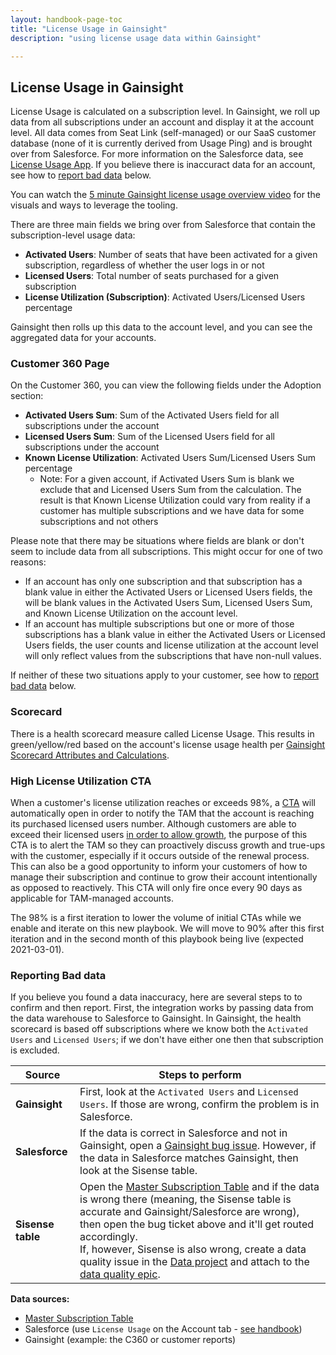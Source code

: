 ```yaml
---
layout: handbook-page-toc
title: "License Usage in Gainsight"
description: "using license usage data within Gainsight"

---
```


## License Usage in Gainsight

License Usage is calculated on a subscription level. In Gainsight, we roll up data from all subscriptions under an account and display it at the account level. All data comes from Seat Link (self-managed) or our SaaS customer database (none of it is currently derived from Usage Ping) and is brought over from Salesforce. For more information on the Salesforce data, see [License Usage App](/handbook/sales/field-operations/sales-systems/license-usage-app/). If you believe there is inaccuract data for an account, see how to [report bad data](/handbook/customer-success/tam/gainsight/license-usage/#reporting-bad-data) below.

You can watch the [5 minute Gainsight license usage overview video](https://youtu.be/ZqpmxoUy6EE) for the visuals and ways to leverage the tooling.

There are three main fields we bring over from Salesforce that contain the subscription-level usage data:

- **Activated Users**: Number of seats that have been activated for a given subscription, regardless of whether the user logs in or not
- **Licensed Users**: Total number of seats purchased for a given subscription
- **License Utilization (Subscription)**: Activated Users/Licensed Users percentage

Gainsight then rolls up this data to the account level, and you can see the aggregated data for your accounts.

### Customer 360 Page

On the Customer 360, you can view the following fields under the Adoption section:

- **Activated Users Sum**: Sum of the Activated Users field for all subscriptions under the account
- **Licensed Users Sum**: Sum of the Licensed Users field for all subscriptions under the account
- **Known License Utilization**: Activated Users Sum/Licensed Users Sum percentage
  - Note: For a given account, if Activated Users Sum is blank we exclude that and Licensed Users Sum from the calculation. The result is that Known License Utilization could vary from reality if a customer has multiple subscriptions and we have data for some subscriptions and not others

Please note that there may be situations where fields are blank or don't seem to include data from all subscriptions. This might occur for one of two reasons:
  - If an account has only one subscription and that subscription has a blank value in either the Activated Users or Licensed Users fields, the will be blank values in the Activated Users Sum, Licensed Users Sum, and Known License Utilization on the account level.
  - If an account has multiple subscriptions but one or more of those subscriptions has a blank value in either the Activated Users or Licensed Users fields, the user counts and license utilization at the account level will only reflect values from the subscriptions that have non-null values.

If neither of these two situations apply to your customer, see how to [report bad data](/handbook/customer-success/tam/gainsight/license-usage/#reporting-bad-data) below.

### Scorecard

There is a health scorecard measure called License Usage. This results in green/yellow/red based on the account's license usage health per [Gainsight Scorecard Attributes and Calculations](/handbook/customer-success/tam/health-score-triage/#gainsight-scorecard-attributes-and-calculations).

### High License Utilization CTA

When a customer's license utilization reaches or exceeds 98%, a [CTA](/handbook/customer-success/tam/gainsight/ctas) will automatically open in order to notify the TAM that the account is reaching its purchased licensed users number. Although customers are able to exceed their licensed users [in order to allow growth](/handbook/ceo/pricing/#true-up-pricing), the purpose of this CTA is to alert the TAM so they can proactively discuss growth and true-ups with the customer, especially if it occurs outside of the renewal process. This can also be a good opportunity to inform your customers of how to manage their subscription and continue to grow their account intentionally as opposed to reactively. This CTA will only fire once every 90 days as applicable for TAM-managed accounts.

The 98% is a first iteration to lower the volume of initial CTAs while we enable and iterate on this new playbook. We will move to 90% after this first iteration and in the second month of this playbook being live (expected 2021-03-01).

### Reporting Bad data

If you believe you found a data inaccuracy, here are several steps to to confirm and then report. First, the integration works by passing data from the data warehouse to Salesforce to Gainsight. In Gainsight, the health scorecard is based off subscriptions where we know both the `Activated Users` and `Licensed Users`; if we don't have either one then that subscription is excluded.

| Source | Steps to perform|
| ----- | ----- |
| **Gainsight** | First, look at the `Activated Users` and `Licensed Users`. If those are wrong, confirm the problem is in Salesforce. |
| **Salesforce** | If the data is correct in Salesforce and not in Gainsight, open a [Gainsight bug issue](https://gitlab.com/gitlab-com/sales-team/field-operations/sales-operations/-/issues/new?issue%5Bassignee_id%5D=&issue%5Bmilestone_id%5D=). However, if the data in Salesforce matches Gainsight, then look at the Sisense table. |
| **Sisense table** | Open the [Master Subscription Table](https://app.periscopedata.com/app/gitlab/691733/Master-Subscription-Product-Usage-Data) and if the data is wrong there (meaning, the Sisense table is accurate and Gainsight/Salesforce are wrong), then open the bug ticket above and it'll get routed accordingly.<br> If, however, Sisense is also wrong, create a data quality issue in the [Data project](https://gitlab.com/gitlab-data/analytics/-/issues) and attach to the [data quality epic](https://gitlab.com/groups/gitlab-data/-/epics/216). |

**Data sources:**
- [Master Subscription Table](https://app.periscopedata.com/app/gitlab/691733/Master-Subscription-Product-Usage-Data)
- Salesforce (use `License Usage` on the Account tab - [see handbook](/handbook/sales/field-operations/sales-systems/license-usage-app/))
- Gainsight (example: the C360 or customer reports)
